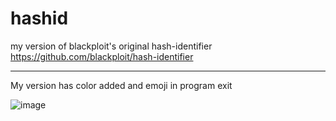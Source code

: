 # hashid
my version of blackploit's original hash-identifier https://github.com/blackploit/hash-identifier

---
My version has color added and emoji in program exit

![image](https://github.com/PythonCoderUnicorn/hashid/assets/55933131/3dd08246-4793-4bbf-b554-dd1031e6ccea)

